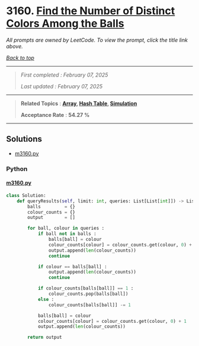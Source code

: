 # 3160. [Find the Number of Distinct Colors Among the Balls](<https://leetcode.com/problems/find-the-number-of-distinct-colors-among-the-balls>)

*All prompts are owned by LeetCode. To view the prompt, click the title link above.*

*[Back to top](<../README.md>)*

------

> *First completed : February 07, 2025*
>
> *Last updated : February 07, 2025*

------

> **Related Topics** : **[Array](<by_topic/Array.md>), [Hash Table](<by_topic/Hash Table.md>), [Simulation](<by_topic/Simulation.md>)**
>
> **Acceptance Rate** : **54.27 %**

------

## Solutions

- [m3160.py](<../my-submissions/m3160.py>)
### Python
#### [m3160.py](<../my-submissions/m3160.py>)
```Python
class Solution:
    def queryResults(self, limit: int, queries: List[List[int]]) -> List[int]:
        balls         = {}
        colour_counts = {}
        output        = []

        for ball, colour in queries :
            if ball not in balls :
                balls[ball] = colour
                colour_counts[colour] = colour_counts.get(colour, 0) + 1
                output.append(len(colour_counts))
                continue

            if colour == balls[ball] :
                output.append(len(colour_counts))
                continue

            if colour_counts[balls[ball]] == 1 :
                colour_counts.pop(balls[ball])
            else :
                colour_counts[balls[ball]] -= 1

            balls[ball] = colour
            colour_counts[colour] = colour_counts.get(colour, 0) + 1
            output.append(len(colour_counts))

        return output
```

